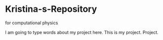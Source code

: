 # Kristina-s-Repository
for computational physics

I am going to type words about my project here. This is my project. Project.
